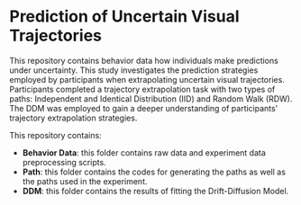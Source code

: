 # Prediction of Uncertain Visual Trajectories



This repository contains behavior data how individuals make predictions under uncertainty. This study investigates the prediction strategies employed by participants when extrapolating uncertain visual trajectories. 
Participants completed a trajectory extrapolation task with two types of paths: Independent and Identical Distribution (IID) and Random Walk (RDW). 
The DDM was employed to gain a deeper understanding of participants’ trajectory extrapolation strategies.



This repository contains:

- **Behavior Data**: this folder contains raw data and experiment data preprocessing scripts.
- **Path**: this folder contains the codes for generating the paths as well as the paths used in the experiment.
- **DDM**: this folder contains the results of fitting the Drift-Diffusion Model.









